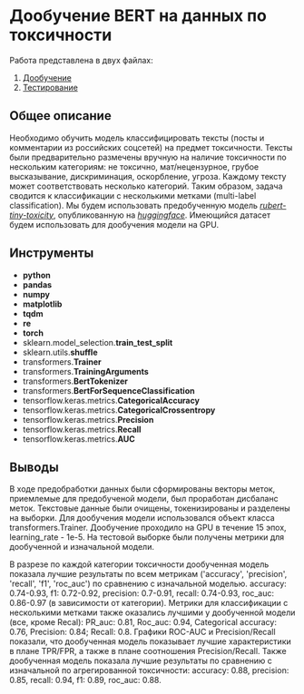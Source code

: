 # Дообучение BERT на данных по токсичности

Работа представлена в двух файлах:
1. [Дообучение](https://github.com/agamai/Portfolio/blob/main/Toxicity_rus/my_toxicity_15ep_final.ipynb)
2. [Тестирование](https://github.com/agamai/Portfolio/blob/main/Toxicity_rus/my_toxicity_15ep_final_test.ipynb)

## Общее описание
Необходимо обучить модель классифицировать тексты (посты и комментарии из российских соцсетей) на предмет токсичности. Тексты были предварительно размечены вручную на наличие токсичности по нескольким категориям: не токсично, мат/нецензурное, грубое высказывание, дискриминация, оскорбление, угроза. Каждому тексту может соответствовать несколько категорий. Таким образом, задача сводится к классификации с несколькими метками (multi-label classification). Мы будем использовать предобученную модель  [*rubert-tiny-toxicity*](https://huggingface.co/cointegrated/rubert-tiny-toxicity), опубликованную на [*huggingface*](https://huggingface.co/). Имеющийся датасет будем использовать для дообучения модели на GPU.

## Инструменты
* **python**
* **pandas**
* **numpy**
* **matplotlib**
* **tqdm**
* **re**
* **torch**
* sklearn.model_selection.**train_test_split**
* sklearn.utils.**shuffle**
* transformers.**Trainer**
* transformers.**TrainingArguments**
* transformers.**BertTokenizer**
* transformers.**BertForSequenceClassification**
* tensorflow.keras.metrics.**CategoricalAccuracy**
* tensorflow.keras.metrics.**CategoricalCrossentropy**
* tensorflow.keras.metrics.**Precision**
* tensorflow.keras.metrics.**Recall**
* tensorflow.keras.metrics.**AUC**

## Выводы
В ходе предобработки данных были сформированы векторы меток, приемлемые для предобученой модели, был проработан дисбаланс меток. Текстовые данные были очищены, токенизированы и разделены на выборки. Для дообучения модели использовался объект класса transformers.Trainer. Дообучение проходило на GPU в течение 15 эпох, learning_rate - 1e-5. На тестовой выборке были получены метрики для дообученной и изначальной модели.

В разрезе по каждой категории токсичности дообученная модель показала лучшие результаты по всем метрикам ('accuracy', 'precision', 'recall', 'f1', 'roc_auc') по сравнению с изначальной моделью. accuracy: 0.74-0.93, f1: 0.72-0.92, precision: 0.7-0.91, recall: 0.74-0.93, roc_auc: 0.86-0.97 (в зависимости от категории). Метрики для классификации с несколькими метками также оказались лучшими у дообученной модели (все, кроме Recal): PR_auc: 0.81, Roc_auc: 0.94, Categorical accuracy: 0.76, 
Precision: 0.84; Recall: 0.8. Графики ROC-AUC и Precision/Recall показали, что дообученная модель показывает лучшие характеристики в плане TPR/FPR, а также в плане соотношения Precision/Recall. Также дообученная модель показала лучшие результаты по сравнению с изначальной по агрегированной токсичности: accuracy: 0.88, precision: 0.85, recall: 0.94, f1: 0.89, roc_auc: 0.88.
